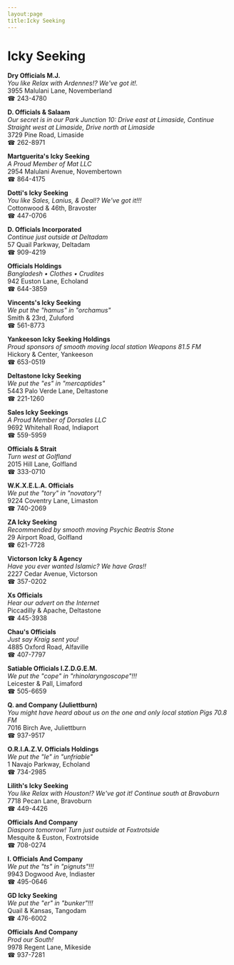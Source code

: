 ```yaml
---
layout:page
title:Icky Seeking
---
```

# Icky Seeking

**Dry Officials M.J.**  
_You like Relax with Ardennes!? We've got it!._  
3955 Malulani Lane, Novemberland  
☎ 243-4780



**D. Officials & Salaam**  
_Our secret is in our Park 
Junction 10: Drive east at Limaside, Continue Straight west at Limaside, Drive north at Limaside_  
3729 Pine Road, Limaside  
☎ 262-8971



**Martguerita's Icky Seeking**  
_A Proud Member of Mat LLC_  
2954 Malulani Avenue, Novembertown  
☎ 864-4175



**Dotti's Icky Seeking**  
_You like Sales, Lanius, & Deal!? We've got it!!!_  
Cottonwood & 46th, Bravoster  
☎ 447-0706



**D. Officials Incorporated**  
_Continue just outside at Deltadam_  
57 Quail Parkway, Deltadam  
☎ 909-4219



**Officials Holdings**  
_Bangladesh • Clothes • Crudites_  
942 Euston Lane, Echoland  
☎ 644-3859



**Vincents's Icky Seeking**  
_We put the "hamus" in "orchamus"_  
Smith & 23rd, Zuluford  
☎ 561-8773



**Yankeeson Icky Seeking Holdings**  
_Proud sponsors of smooth moving local station Weapons 81.5 FM_  
Hickory & Center, Yankeeson  
☎ 653-0519



**Deltastone Icky Seeking**  
_We put the "es" in "mercaptides"_  
5443 Palo Verde Lane, Deltastone  
☎ 221-1260



**Sales Icky Seekings**  
_A Proud Member of Dorsales LLC_  
9692 Whitehall Road, Indiaport  
☎ 559-5959



**Officials & Strait**  
_Turn west at Golfland_  
2015 Hill Lane, Golfland  
☎ 333-0710



**W.K.X.E.L.A. Officials**  
_We put the "tory" in "novatory"!_  
9224 Coventry Lane, Limaston  
☎ 740-2069



**ZA Icky Seeking**  
_Recommended by smooth moving Psychic Beatris Stone_  
29 Airport Road, Golfland  
☎ 621-7728



**Victorson Icky & Agency**  
_Have you ever wanted Islamic? We have Gras!!_  
2227 Cedar Avenue, Victorson  
☎ 357-0202



**Xs Officials**  
_Hear our advert on the Internet_  
Piccadilly & Apache, Deltastone  
☎ 445-3938



**Chau's Officials**  
_Just say Kraig sent you!_  
4885 Oxford Road, Alfaville  
☎ 407-7797



**Satiable Officials I.Z.D.G.E.M.**  
_We put the "cope" in "rhinolaryngoscope"!!!_  
Leicester & Pall, Limaford  
☎ 505-6659



**Q. and Company (Juliettburn)**  
_You might have heard about us on the one and only local station Pigs 70.8 FM_  
7016 Birch Ave, Juliettburn  
☎ 937-9517



**O.R.I.A.Z.V. Officials Holdings**  
_We put the "le" in "unfriable"_  
1 Navajo Parkway, Echoland  
☎ 734-2985



**Lilith's Icky Seeking**  
_You like Relax with Houston!? We've got it! 
Continue south at Bravoburn_  
7718 Pecan Lane, Bravoburn  
☎ 449-4426



**Officials And Company**  
_Diaspora tomorrow! 
Turn just outside at Foxtrotside_  
Mesquite & Euston, Foxtrotside  
☎ 708-0274



**I. Officials And Company**  
_We put the "ts" in "pignuts"!!!_  
9943 Dogwood Ave, Indiaster  
☎ 495-0646



**GD Icky Seeking**  
_We put the "er" in "bunker"!!!_  
Quail & Kansas, Tangodam  
☎ 476-6002



**Officials And Company**  
_Prod our South!_  
9978 Regent Lane, Mikeside  
☎ 937-7281



